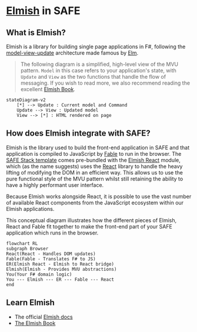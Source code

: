 # [Elmish](https://elmish.github.io/elmish) in SAFE

## What is Elmish?

Elmish is a library for building single page applications in F#, following the [model-view-update](https://guide.elm-lang.org/architecture/) architecture made famous by [Elm](http://elm-lang.org).

> The following diagram is a simplified, high-level view of the MVU pattern. `Model` in this case refers to your application's state, with `Update` and `View` as the two functions that handle the flow of messaging. If you wish to read more, we also recommend reading the excellent [Elmish Book](https://zaid-ajaj.github.io/the-elmish-book/#/chapters/elm/the-architecture).

```mermaid
stateDiagram-v2
    [*] --> Update : Current model and Command
    Update --> View : Updated model
    View --> [*] : HTML rendered on page
```

## How does Elmish integrate with SAFE?
Elmish is the library used to build the front-end application in SAFE and that application is compiled to JavaScript by [Fable](component-fable.md) to run in the browser. The [SAFE Stack template](../template-overview.md) comes pre-bundled with the [Elmish React](https://elmish.github.io/react/) module, which (as the name suggests) uses the [React](https://reactjs.org/) library to handle the heavy lifting of modifying the DOM in an efficient way. This allows us to use the pure functional style of the MVU pattern whilst still retaining the ability to have a highly performant user interface.

Because Elmish works alongside React, it is possible to use the vast number of available React components from the JavaScript ecosystem within our Elmish applications.

This conceptual diagram illustrates how the different pieces of Elmish, React and Fable fit together to make the front-end part of your SAFE application which runs in the browser.

```mermaid
flowchart RL
subgraph Browser
React(React - Handles DOM updates)
Fable(Fable - Translates F# to JS)
ER(Elmish React - Elmish to React bridge)
Elmish(Elmish - Provides MVU abstractions)
You(Your F# domain logic)
You --- Elmish --- ER --- Fable --- React
end
```

## Learn Elmish

 - The official [Elmish docs](https://elmish.github.io/elmish/)
 - [The Elmish Book](https://zaid-ajaj.github.io/the-elmish-book)
